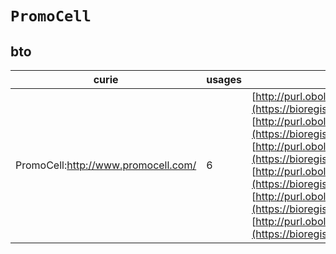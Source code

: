 # `PromoCell`
## bto
| curie                               |   usages | nodes                                                                                                                                                                                                                                                                                                                                                                                                                                                                                                                                                                                                                                                                                                |
|-------------------------------------|----------|------------------------------------------------------------------------------------------------------------------------------------------------------------------------------------------------------------------------------------------------------------------------------------------------------------------------------------------------------------------------------------------------------------------------------------------------------------------------------------------------------------------------------------------------------------------------------------------------------------------------------------------------------------------------------------------------------|
| PromoCell:http://www.promocell.com/ |        6 | [http://purl.obolibrary.org/obo/BTO:0005169](https://bioregistry.io/http://purl.obolibrary.org/obo/BTO:0005169), [http://purl.obolibrary.org/obo/BTO:0005270](https://bioregistry.io/http://purl.obolibrary.org/obo/BTO:0005270), [http://purl.obolibrary.org/obo/BTO:0005570](https://bioregistry.io/http://purl.obolibrary.org/obo/BTO:0005570), [http://purl.obolibrary.org/obo/BTO:0005640](https://bioregistry.io/http://purl.obolibrary.org/obo/BTO:0005640), [http://purl.obolibrary.org/obo/BTO:0006397](https://bioregistry.io/http://purl.obolibrary.org/obo/BTO:0006397), [http://purl.obolibrary.org/obo/BTO:0006400](https://bioregistry.io/http://purl.obolibrary.org/obo/BTO:0006400) |
